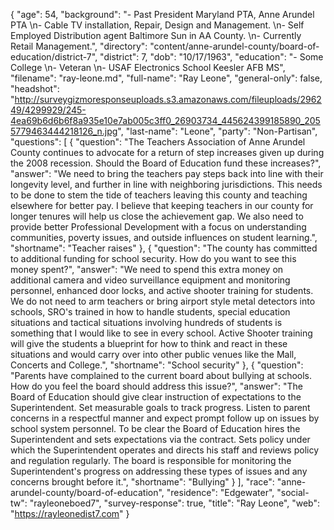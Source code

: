 {
  "age": 54,
  "background": "- Past President Maryland PTA, Anne Arundel PTA  \n- Cable TV installation, Repair, Design and Management.  \n- Self Employed Distribution agent Baltimore Sun in AA County.  \n- Currently Retail Management.",
  "directory": "content/anne-arundel-county/board-of-education/district-7",
  "district": 7,
  "dob": "10/17/1963",
  "education": "- Some College \n- Veteran  \n- USAF Electronics School Keesler AFB MS",
  "filename": "ray-leone.md",
  "full-name": "Ray Leone",
  "general-only": false,
  "headshot": "http://surveygizmoresponseuploads.s3.amazonaws.com/fileuploads/296249/4299929/245-4ea69b6d6b6f8a935e10e7ab005c3ff0_26903734_445624399185890_2055779463444218126_n.jpg",
  "last-name": "Leone",
  "party": "Non-Partisan",
  "questions": [
    {
      "question": "The Teachers Association of Anne Arundel County continues to advocate for a return of step increases given up during the 2008 recession. Should the Board of Education fund these increases?",
      "answer": "We need to bring the teachers pay steps back into line with their longevity level, and further in line with neighboring jurisdictions. This needs to be done to stem the tide of teachers leaving this county and teaching elsewhere for better pay.  I believe that keeping teachers in our county for longer tenures will help us close the achievement gap.  We also need to provide better Professional Development with a focus on understanding communities, poverty issues, and outside influences on student learning.",
      "shortname": "Teacher raises"
    },
    {
      "question": "The county has committed to additional funding for school security. How do you want to see this money spent?",
      "answer": "We need to spend this extra money on additional camera and video surveillance equipment and monitoring personnel, enhanced door locks, and active shooter training for students. We do not need to arm teachers or bring airport style metal detectors into schools, SRO's trained in how to handle students, special education situations and tactical situations involving hundreds of students is something that I would like to see in every school. Active Shooter training will give the students a blueprint for how to think and react in these situations and would carry over into other public venues like the Mall, Concerts and College.",
      "shortname": "School security"
    },
    {
      "question": "Parents have complained to the current board about bullying at schools. How do you feel the board should address this issue?",
      "answer": "The Board of Education should give clear instruction of expectations to the Superintendent. Set measurable goals to track progress. Listen to parent concerns in a respectful manner and expect prompt follow up on issues by school system personnel. To be clear the Board of Education hires the Superintendent and sets expectations via the contract. Sets policy under which the Superintendent operates and directs his staff and reviews policy and regulation regularly. The board is responsible for monitoring the Superintendent's progress on addressing these types of issues and any concerns brought before it.",
      "shortname": "Bullying"
    }
  ],
  "race": "anne-arundel-county/board-of-education",
  "residence": "Edgewater",
  "social-tw": "rayleoneboed7",
  "survey-response": true,
  "title": "Ray Leone",
  "web": "https://rayleonedist7.com"
}
